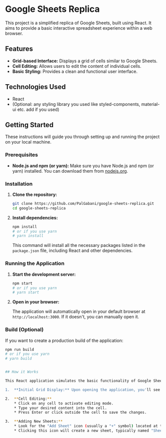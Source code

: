 # Google Sheets Replica

This project is a simplified replica of Google Sheets, built using React. It aims to provide a basic interactive spreadsheet experience within a web browser.

## Features

* **Grid-based Interface:** Displays a grid of cells similar to Google Sheets.
* **Cell Editing:** Allows users to edit the content of individual cells.
* **Basic Styling:** Provides a clean and functional user interface.

## Technologies Used

* React
* (Optional: any styling library you used like styled-components, material-ui etc. add if you used)

## Getting Started

These instructions will guide you through setting up and running the project on your local machine.

### Prerequisites

* **Node.js and npm (or yarn):** Make sure you have Node.js and npm (or yarn) installed. You can download them from [nodejs.org](https://nodejs.org/).

### Installation

1.  **Clone the repository:**

    ```bash
    git clone https://github.com/PalGabani/google-sheets-replica.git
    cd google-sheets-replica
    ```

2.  **Install dependencies:**

    ```bash
    npm install
    # or if you use yarn
    # yarn install
    ```

    This command will install all the necessary packages listed in the `package.json` file, including React and other dependencies.

### Running the Application

1.  **Start the development server:**

    ```bash
    npm start
    # or if you use yarn
    # yarn start
    ```

2.  **Open in your browser:**

    The application will automatically open in your default browser at `http://localhost:3000`. If it doesn't, you can manually open it.

### Build (Optional)

If you want to create a production build of the application:

```bash
npm run build
# or if you use yarn
# yarn build


## How it Works

This React application simulates the basic functionality of Google Sheets. Here's a breakdown of how it works:

1.  **Initial Grid Display:** Upon opening the application, you'll see a grid of cells, representing the spreadsheet.

2.  **Cell Editing:**
    * Click on any cell to activate editing mode.
    * Type your desired content into the cell.
    * Press Enter or click outside the cell to save the changes.

3.  **Adding New Sheets:**
    * Look for the "Add Sheet" icon (usually a "+" symbol) located at the bottom left of the application.
    * Clicking this icon will create a new sheet, typically named "Sheet1," "Sheet2," and so on.


